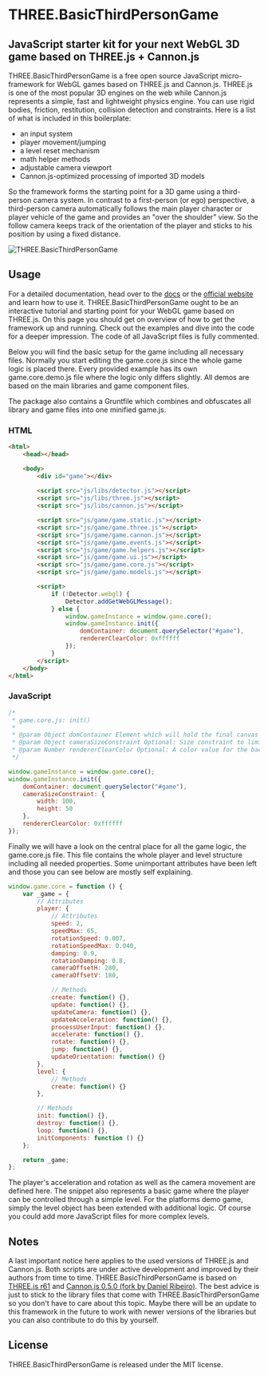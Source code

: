 # THREE.BasicThirdPersonGame

## JavaScript starter kit for your next WebGL 3D game based on THREE.js + Cannon.js

THREE.BasicThirdPersonGame is a free open source JavaScript micro-framework for WebGL games based on THREE.js and Cannon.js. THREE.js is one of the most popular 3D engines on the web while Cannon.js represents a simple, fast and lightweight physics engine. You can use rigid bodies, friction, restitution, collision detection and constraints.
Here is a list of what is included in this boilerplate:

* an input system
* player movement/jumping
* a level reset mechanism
* math helper methods
* adjustable camera viewport
* Cannon.js-optimized processing of imported 3D models

So the framework forms the starting point for a 3D game using a third-person camera system. In contrast to a first-person (or ego) perspective, a third-person camera automatically follows the main player character or player vehicle of the game and provides an "over the shoulder" view. So the follow camera keeps track of the orientation of the player and sticks to his position by using a fixed distance.

![THREE.BasicThirdPersonGame](http://matthias-schuetz.github.io/three-basicthirdpersongame/three-basicthirdpersongame.png "THREE.BasicThirdPersonGame")

## Usage

For a detailed documentation, head over to the [docs](doc/DOCS.md) or the <a href="https://github.com/matthias-schuetz/THREE-BasicThirdPersonGamedocs">official website</a> and learn how to use it. THREE.BasicThirdPersonGame ought to be an interactive tutorial and starting point for your WebGL game based on THREE.js. On this page you should get on overview of how to get the framework up and running. Check out the examples and dive into the code for a deeper impression. The code of all JavaScript files is fully commented.

Below you will find the basic setup for the game including all necessary files. Normally you start editing the game.core.js since the whole game logic is placed there. Every provided example has its own game.core.demo.js file where the logic only differs slightly. All demos are based on the main libraries and game component files.

The package also contains a Gruntfile which combines and obfuscates all library and game files into one minified game.js.

### HTML

```html
<html>
	<head></head>

	<body>
    	<div id="game"></div>
    
		<script src="js/libs/detector.js"></script>
		<script src="js/libs/three.js"></script>
		<script src="js/libs/cannon.js"></script>

		<script src="js/game/game.static.js"></script>
		<script src="js/game/game.three.js"></script>
		<script src="js/game/game.cannon.js"></script>
		<script src="js/game/game.events.js"></script>
		<script src="js/game/game.helpers.js"></script>
		<script src="js/game/game.ui.js"></script>
		<script src="js/game/game.core.js"></script>
		<script src="js/game/game.models.js"></script>

		<script>
			if (!Detector.webgl) {
				Detector.addGetWebGLMessage();
			} else {
				window.gameInstance = window.game.core();
				window.gameInstance.init({
					domContainer: document.querySelector("#game"),
					rendererClearColor: 0xffffff
				});
			}
		</script>
    </body>
</html>
```

### JavaScript

```javascript
/*
 * game.core.js: init()
 * 
 * @param Object domContainer Element which will hold the final canvas element of THREE.js
 * @param Object cameraSizeConstraint Optional: Size constraint to limit viewport e.g. for a user interface
 * @param Number rendererClearColor Optional: A color value for the background color of the THREE.js canvas
 */

window.gameInstance = window.game.core();
window.gameInstance.init({
	domContainer: document.querySelector("#game"),
    cameraSizeConstraint: {
    	width: 100,
        height: 50
    },
	rendererClearColor: 0xffffff
});
```

Finally we will have a look on the central place for all the game logic, the game.core.js file. This file contains the whole player and level structure including all needed properties. Some unimportant attributes have been left and those you can see below are mostly self explaining.

```javascript
window.game.core = function () {
    var _game = {
        // Attributes
        player: {
            // Attributes
            speed: 2,
            speedMax: 65,
            rotationSpeed: 0.007,
            rotationSpeedMax: 0.040,
            damping: 0.9,
            rotationDamping: 0.8,
            cameraOffsetH: 280,
            cameraOffsetV: 180,

            // Methods
            create: function() {},
            update: function() {},
            updateCamera: function() {},
            updateAcceleration: function() {},
            processUserInput: function() {},
            accelerate: function() {},
            rotate: function() {},
            jump: function() {},
            updateOrientation: function() {}
        },
        level: {
            // Methods
            create: function() {}
        },

        // Methods
        init: function() {},
        destroy: function() {},
        loop: function() {},
        initComponents: function () {}
    };

    return _game;
};
```

The player's acceleration and rotation as well as the camera movement are defined here. The snippet also represents a basic game where the player can be controlled through a simple level. For the platforms demo game, simply the level object has been extended with additional logic. Of course you could add more JavaScript files for more complex levels.

## Notes

A last important notice here applies to the used versions of THREE.js and Cannon.js. Both scripts are under active development and improved by their authors from time to time. THREE.BasicThirdPersonGame is based on <a href="https://github.com/mrdoob/three.js/tree/r61">THREE.js r61</a> and <a href="https://github.com/danielribeiro/cannon.js/">Cannon.js 0.5.0 (fork by Daniel Ribeiro)</a>. The best advice is just to stick to the library files that come with THREE.BasicThirdPersonGame so you don't have to care about this topic. Maybe there will be an update to this framework in the future to work with newer versions of the libraries but you can also contribute to do this by yourself.

## License

THREE.BasicThirdPersonGame is released under the MIT license.